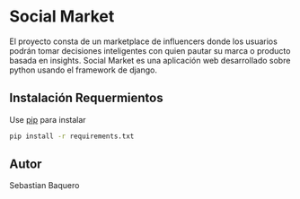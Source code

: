 # Social Market

El proyecto consta de un marketplace de influencers donde los usuarios podrán tomar decisiones inteligentes con quien pautar su marca o producto basada en insights. Social Market es una aplicación web desarrollado sobre python usando el framework de django.

## Instalación Requermientos

Use [pip](https://pip.pypa.io/en/stable/) para instalar

```bash
pip install -r requirements.txt
```

## Autor
Sebastian Baquero
